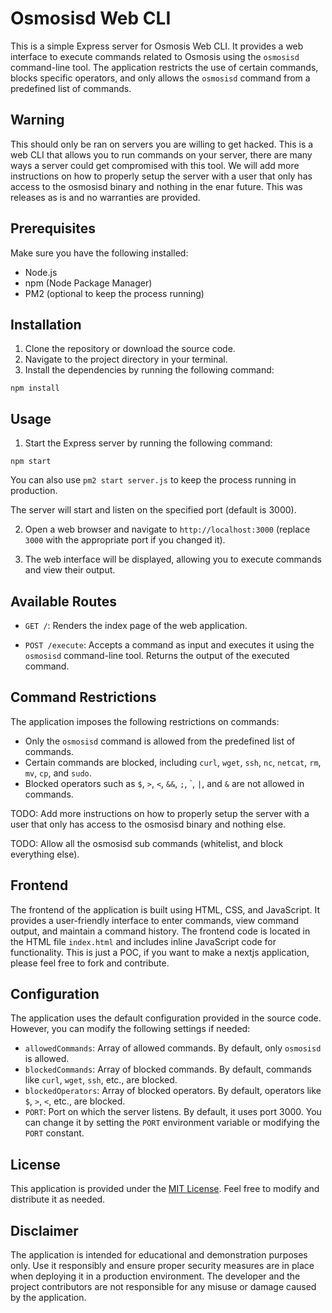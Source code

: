 # Osmosisd Web CLI

This is a simple Express server for Osmosis Web CLI. It provides a web interface to execute commands related to Osmosis using the `osmosisd` command-line tool. The application restricts the use of certain commands, blocks specific operators, and only allows the `osmosisd` command from a predefined list of commands.

## Warning
This should only be ran on servers you are willing to get hacked. This is a web CLI that allows you to run commands on your server, there are many ways a server could get compromised with this tool. We will add more instructions on how to properly setup the server with a user that only has access to the osmosisd binary and nothing in the enar future. This was releases as is and no warranties are provided.

## Prerequisites

Make sure you have the following installed:

- Node.js
- npm (Node Package Manager)
- PM2 (optional to keep the process running)

## Installation

1. Clone the repository or download the source code.
2. Navigate to the project directory in your terminal.
3. Install the dependencies by running the following command:

```
npm install
```

## Usage

1. Start the Express server by running the following command:

```
npm start
```
 You can also use `pm2 start server.js` to keep the process running in production.

The server will start and listen on the specified port (default is 3000).

2. Open a web browser and navigate to `http://localhost:3000` (replace `3000` with the appropriate port if you changed it).

3. The web interface will be displayed, allowing you to execute commands and view their output.

## Available Routes

- `GET /`: Renders the index page of the web application.

- `POST /execute`: Accepts a command as input and executes it using the `osmosisd` command-line tool. Returns the output of the executed command.

## Command Restrictions

The application imposes the following restrictions on commands:

- Only the `osmosisd` command is allowed from the predefined list of commands.
- Certain commands are blocked, including `curl`, `wget`, `ssh`, `nc`, `netcat`, `rm`, `mv`, `cp`, and `sudo`.
- Blocked operators such as `$`, `>`, `<`, `&&`, `;`, \`, `|`, and `&` are not allowed in commands.

TODO: Add more instructions on how to properly setup the server with a user that only has access to the osmosisd binary and nothing else.

TODO: Allow all the osmosisd sub commands (whitelist, and block everything else).

## Frontend

The frontend of the application is built using HTML, CSS, and JavaScript. It provides a user-friendly interface to enter commands, view command output, and maintain a command history. The frontend code is located in the HTML file `index.html` and includes inline JavaScript code for functionality. This is just a POC, if you want to make a nextjs application, please feel free to fork and contribute. 


## Configuration

The application uses the default configuration provided in the source code. However, you can modify the following settings if needed:

- `allowedCommands`: Array of allowed commands. By default, only `osmosisd` is allowed.
- `blockedCommands`: Array of blocked commands. By default, commands like `curl`, `wget`, `ssh`, etc., are blocked.
- `blockedOperators`: Array of blocked operators. By default, operators like `$`, `>`, `<`, etc., are blocked.
- `PORT`: Port on which the server listens. By default, it uses port 3000. You can change it by setting the `PORT` environment variable or modifying the `PORT` constant.

## License

This application is provided under the [MIT License](LICENSE). Feel free to modify and distribute it as needed.

## Disclaimer

The application is intended for educational and demonstration purposes only. Use it responsibly and ensure proper security measures are in place when deploying it in a production environment. The developer and the project contributors are not responsible for any misuse or damage caused by the application.
